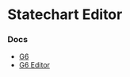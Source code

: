 # Statechart Editor

### Docs

- [G6](https://antv.alipay.com/zh-cn/g6/1.x/api/index.html)
- [G6 Editor](https://www.yuque.com/antv/g6-editor/editor-api)

